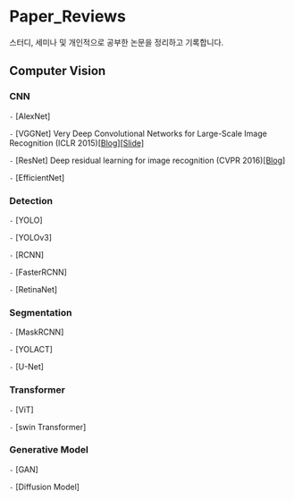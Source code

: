 # Paper_Reviews
스터디, 세미나 및 개인적으로 공부한 논문을 정리하고 기록합니다.


## Computer Vision
### CNN

`-` [AlexNet]

`-` [VGGNet] Very Deep Convolutional Networks for Large-Scale Image Recognition (ICLR 2015)[[Blog]](https://ksko0424.tistory.com/23)[[Slide]](https://drive.google.com/file/d/1-WnVJWXNxIXzJcWLRnvN8mDDcbL07lb1/view?usp=sharing)

`-` [ResNet] Deep residual learning for image recognition (CVPR 2016)[[Blog]](https://ksko0424.tistory.com/24)

`-` [EfficientNet]

### Detection
`-` [YOLO]

`-` [YOLOv3]

`-` [RCNN]

`-` [FasterRCNN]

`-` [RetinaNet]

### Segmentation
`-` [MaskRCNN]

`-` [YOLACT]

`-` [U-Net]

### Transformer
`-` [ViT]

`-` [swin Transformer]

### Generative Model
`-` [GAN]

`-` [Diffusion Model]
